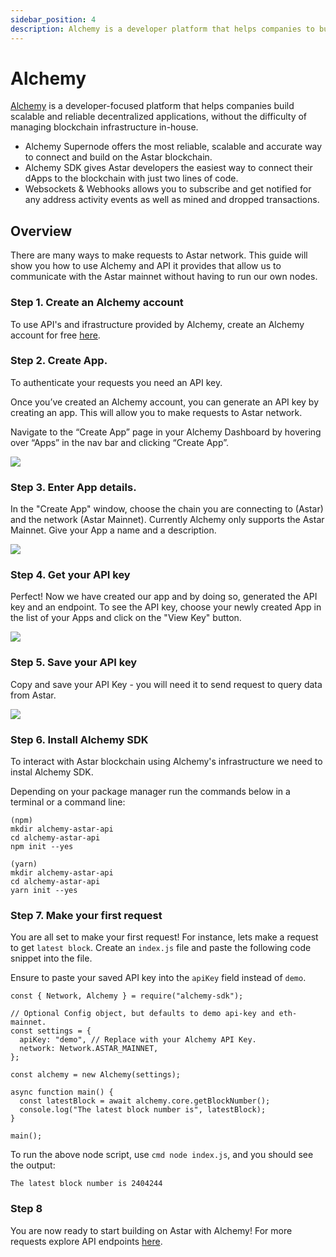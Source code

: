 ```yaml
---
sidebar_position: 4
description: Alchemy is a developer platform that helps companies to build scalable and reliable decentralized applications without the difficulty of managing blockchain infrastructure in-house.
---
```


# Alchemy

[Alchemy] is a developer-focused platform that helps companies build scalable and reliable decentralized applications, without the difficulty of managing blockchain infrastructure in-house.

- Alchemy Supernode offers the most reliable, scalable and accurate way to connect and build on the Astar blockchain.
- Alchemy SDK gives Astar developers the easiest way to connect their dApps to the blockchain with just two lines of code.
- Websockets & Webhooks allows you to subscribe and get notified for any address activity events as well as mined and dropped transactions.

## Overview

There are many ways to make requests to Astar network. This guide will show you how to use Alchemy and API it provides that allow us to communicate with the Astar mainnet without having to run our own nodes.

### Step 1. Create an Alchemy account

To use API's and ifrastructure provided by Alchemy, create an Alchemy account for free [here](https://www.alchemy.com/).

### Step 2. Create App.

To authenticate your requests you need an API key.

Once you’ve created an Alchemy account, you can generate an API key by creating an app. This will allow you to make requests to Astar network.

Navigate to the “Create App” page in your Alchemy Dashboard by hovering over “Apps” in the nav bar and clicking “Create App”.

![](https://i.imgur.com/kC5t94Q.jpg)

### Step 3. Enter App details.

In the "Create App" window, choose the chain you are connecting to (Astar) and the network (Astar Mainnet). Currently Alchemy only supports the Astar Mainnet. Give your App a name and a description.

![](https://i.imgur.com/LBbPAEC.jpg)

### Step 4. Get your API key

Perfect! Now we have created our app and by doing so, generated the API key and an endpoint. To see the API key, choose your newly created App in the list of your Apps and click on the "View Key" button.

![](https://i.imgur.com/SFern1V.jpg)

### Step 5. Save your API key

Copy and save your API Key - you will need it to send request to query data from Astar.

![](https://i.imgur.com/X4aGtSu.jpg)

### Step 6.  Install Alchemy SDK

To interact with Astar blockchain using Alchemy's infrastructure we need to instal Alchemy SDK.

Depending on your package manager run the commands below in a terminal or a command line:

```
(npm)
mkdir alchemy-astar-api
cd alchemy-astar-api
npm init --yes
```

```
(yarn)
mkdir alchemy-astar-api
cd alchemy-astar-api
yarn init --yes
```

### Step 7. Make your first request

You are all set to make your first request! For instance, lets make a request to get `latest block`. Create an `index.js` file and paste the following code snippet into the file.

Ensure to paste your saved API key into the `apiKey` field instead of `demo`.

```
const { Network, Alchemy } = require("alchemy-sdk");

// Optional Config object, but defaults to demo api-key and eth-mainnet.
const settings = {
  apiKey: "demo", // Replace with your Alchemy API Key.
  network: Network.ASTAR_MAINNET, 
};

const alchemy = new Alchemy(settings);

async function main() {
  const latestBlock = await alchemy.core.getBlockNumber();
  console.log("The latest block number is", latestBlock);
}

main();
```

To run the above node script, use `cmd node index.js`, and you should see the output:

```
The latest block number is 2404244
```

### Step 8

You are now ready to start building on Astar with Alchemy!
For more requests explore API endpoints [here](https://docs.alchemy.com/reference/astar-api-endpoints).

[Alchemy]: https://www.alchemy.com/
